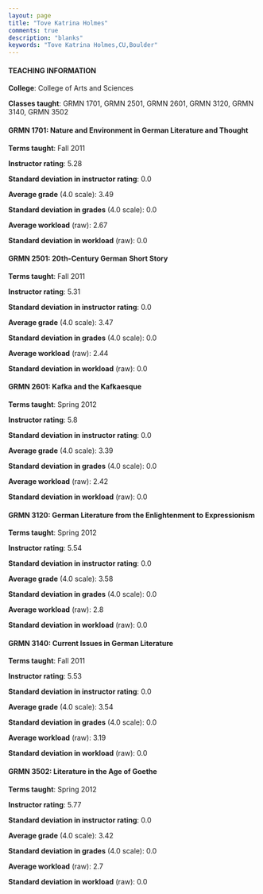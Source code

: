 ```yaml
---
layout: page
title: "Tove Katrina Holmes" 
comments: true
description: "blanks"
keywords: "Tove Katrina Holmes,CU,Boulder"
---
```

<head>
<script src="https://ajax.googleapis.com/ajax/libs/jquery/2.1.3/jquery.min.js"></script>
<script src="https://dl.dropboxusercontent.com/s/pc42nxpaw1ea4o9/highcharts.js?dl=0"></script>
<!-- <script src="../assets/js/highcharts.js"></script> -->
<style type="text/css">@font-face {
	font-family: "Bebas Neue";
	src: url(https://www.filehosting.org/file/details/544349/BebasNeue Regular.otf) format("opentype");
	}
	h1.Bebas { 
		font-family: "Bebas Neue", Verdana, Tahoma;
	}
</style>
</head>
	   
#### TEACHING INFORMATION

**College**: College of Arts and Sciences

**Classes taught**: GRMN 1701, GRMN 2501, GRMN 2601, GRMN 3120, GRMN 3140, GRMN 3502

#### GRMN 1701: Nature and Environment in German Literature and Thought

**Terms taught**: Fall 2011

**Instructor rating**: 5.28

**Standard deviation in instructor rating**: 0.0

**Average grade** (4.0 scale): 3.49

**Standard deviation in grades** (4.0 scale): 0.0

**Average workload** (raw): 2.67

**Standard deviation in workload** (raw): 0.0

#### GRMN 2501: 20th-Century German Short Story

**Terms taught**: Fall 2011

**Instructor rating**: 5.31

**Standard deviation in instructor rating**: 0.0

**Average grade** (4.0 scale): 3.47

**Standard deviation in grades** (4.0 scale): 0.0

**Average workload** (raw): 2.44

**Standard deviation in workload** (raw): 0.0

#### GRMN 2601: Kafka and the Kafkaesque

**Terms taught**: Spring 2012

**Instructor rating**: 5.8

**Standard deviation in instructor rating**: 0.0

**Average grade** (4.0 scale): 3.39

**Standard deviation in grades** (4.0 scale): 0.0

**Average workload** (raw): 2.42

**Standard deviation in workload** (raw): 0.0

#### GRMN 3120: German Literature from the Enlightenment  to Expressionism

**Terms taught**: Spring 2012

**Instructor rating**: 5.54

**Standard deviation in instructor rating**: 0.0

**Average grade** (4.0 scale): 3.58

**Standard deviation in grades** (4.0 scale): 0.0

**Average workload** (raw): 2.8

**Standard deviation in workload** (raw): 0.0

#### GRMN 3140: Current Issues in German Literature

**Terms taught**: Fall 2011

**Instructor rating**: 5.53

**Standard deviation in instructor rating**: 0.0

**Average grade** (4.0 scale): 3.54

**Standard deviation in grades** (4.0 scale): 0.0

**Average workload** (raw): 3.19

**Standard deviation in workload** (raw): 0.0

#### GRMN 3502: Literature in the Age of Goethe

**Terms taught**: Spring 2012

**Instructor rating**: 5.77

**Standard deviation in instructor rating**: 0.0

**Average grade** (4.0 scale): 3.42

**Standard deviation in grades** (4.0 scale): 0.0

**Average workload** (raw): 2.7

**Standard deviation in workload** (raw): 0.0

